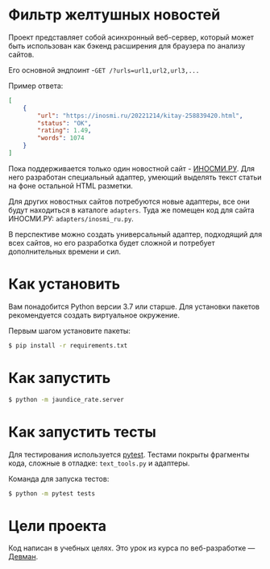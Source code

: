 # Фильтр желтушных новостей

Проект представляет собой асинхронный веб-сервер, который может быть использован как 
бэкенд расширения для браузера по анализу сайтов.

Его основной эндпоинт -`GET /?urls=url1,url2,url3,...`

Пример ответа:
```json
[
    {
        "url": "https://inosmi.ru/20221214/kitay-258839420.html",
        "status": "OK",
        "rating": 1.49,
        "words": 1074
    }
]
```


Пока поддерживается только один новостной сайт - [ИНОСМИ.РУ](https://inosmi.ru/). 
Для него разработан специальный адаптер, умеющий выделять текст статьи на фоне остальной HTML разметки.

Для других новостных сайтов потребуются новые адаптеры, все они будут находиться в каталоге `adapters`. 
Туда же помещен код для сайта ИНОСМИ.РУ: `adapters/inosmi_ru.py`.

В перспективе можно создать универсальный адаптер, подходящий для всех сайтов, но его разработка будет сложной 
и потребует дополнительных времени и сил.

# Как установить

Вам понадобится Python версии 3.7 или старше. Для установки пакетов рекомендуется создать виртуальное окружение.

Первым шагом установите пакеты:

```bash
$ pip install -r requirements.txt
```

# Как запустить

```bash
$ python -m jaundice_rate.server
```

# Как запустить тесты

Для тестирования используется [pytest](https://docs.pytest.org/en/latest/).
Тестами покрыты фрагменты кода, сложные в отладке: `text_tools.py` и адаптеры. 

Команда для запуска тестов:
```bash
$ python -m pytest tests
```

# Цели проекта

Код написан в учебных целях. Это урок из курса по веб-разработке — [Девман](https://dvmn.org).
